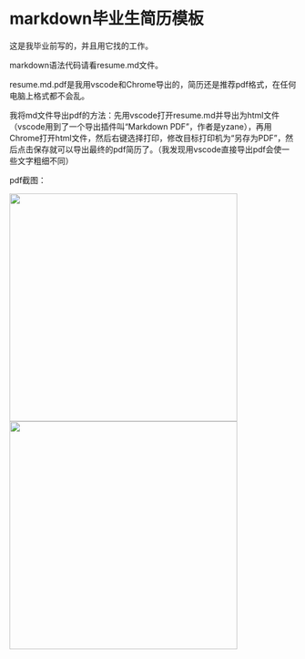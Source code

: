# markdown毕业生简历模板

这是我毕业前写的，并且用它找的工作。

markdown语法代码请看resume.md文件。

resume.md.pdf是我用vscode和Chrome导出的，简历还是推荐pdf格式，在任何电脑上格式都不会乱。

我将md文件导出pdf的方法：先用vscode打开resume.md并导出为html文件（vscode用到了一个导出插件叫“Markdown PDF”，作者是yzane），再用Chrome打开html文件，然后右键选择打印，修改目标打印机为“另存为PDF”，然后点击保存就可以导出最终的pdf简历了。（我发现用vscode直接导出pdf会使一些文字粗细不同）

pdf截图：
<div>
    <img src="https://github.com/congshengwu/markdown-resume-template-for-graduates/blob/master/pdf_screenshot_1.png" width="400"/>
    <img src="https://github.com/congshengwu/markdown-resume-template-for-graduates/blob/master/pdf_screenshot_2.png" width="400"/>
</div>
